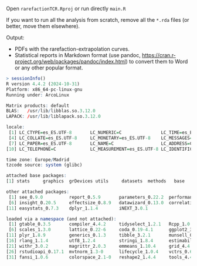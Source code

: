 Open `rarefactionTCR.Rproj` or run directly `main.R`

If you want to run all the analysis from scratch, remove all the `*.rda` files (or better, move them elsewhere).

Output:
- PDFs with the rarefaction-extrapolation curves.
- Statistical reports in Markdown format (use pandoc, https://cran.r-project.org/web/packages/pandoc/index.html) to convert them to Word or any other popular format.

```R
> sessionInfo()
R version 4.4.2 (2024-10-31)
Platform: x86_64-pc-linux-gnu
Running under: ArcoLinux

Matrix products: default
BLAS:   /usr/lib/libblas.so.3.12.0 
LAPACK: /usr/lib/liblapack.so.3.12.0

locale:
 [1] LC_CTYPE=es_ES.UTF-8       LC_NUMERIC=C               LC_TIME=es_ES.UTF-8       
 [4] LC_COLLATE=es_ES.UTF-8     LC_MONETARY=es_ES.UTF-8    LC_MESSAGES=es_ES.UTF-8   
 [7] LC_PAPER=es_ES.UTF-8       LC_NAME=C                  LC_ADDRESS=C              
[10] LC_TELEPHONE=C             LC_MEASUREMENT=es_ES.UTF-8 LC_IDENTIFICATION=C       

time zone: Europe/Madrid
tzcode source: system (glibc)

attached base packages:
[1] stats     graphics  grDevices utils     datasets  methods   base     

other attached packages:
 [1] see_0.9.0          report_0.5.9       parameters_0.22.2  performance_0.12.3 modelbased_0.8.9  
 [6] insight_0.20.5     effectsize_0.8.9   datawizard_0.13.0  correlation_0.8.6  bayestestR_0.15.0 
[11] easystats_0.7.3    dplyr_1.1.4        iNEXT_3.0.1       

loaded via a namespace (and not attached):
 [1] gtable_0.3.5       compiler_4.4.2     tidyselect_1.2.1   Rcpp_1.0.13-1      stringr_1.5.1     
 [6] scales_1.3.0       lattice_0.22-6     coda_0.19-4.1      ggplot2_3.5.1      R6_2.5.1          
[11] plyr_1.8.9         generics_0.1.3     tibble_3.2.1       munsell_0.5.1      pillar_1.9.0      
[16] rlang_1.1.4        utf8_1.2.4         stringi_1.8.4      estimability_1.5.1 cli_3.6.3         
[21] withr_3.0.2        magrittr_2.0.3     emmeans_1.10.4     grid_4.4.2         xtable_1.8-4      
[26] rstudioapi_0.17.1  mvtnorm_1.3-0      lifecycle_1.0.4    vctrs_0.6.5        glue_1.8.0        
[31] fansi_1.0.6        colorspace_2.1-0   reshape2_1.4.4     tools_4.4.2        pkgconfig_2.0.3   
```
